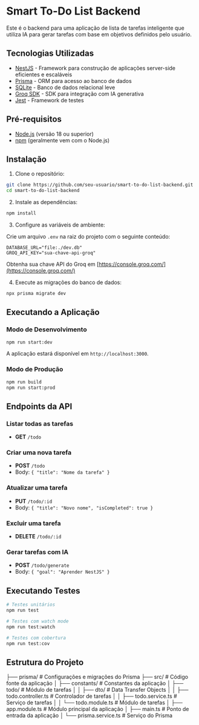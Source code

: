 # Smart To-Do List Backend

Este é o backend para uma aplicação de lista de tarefas inteligente que utiliza IA para gerar tarefas com base em objetivos definidos pelo usuário.

## Tecnologias Utilizadas

- [NestJS](https://nestjs.com/) - Framework para construção de aplicações server-side eficientes e escaláveis
- [Prisma](https://www.prisma.io/) - ORM para acesso ao banco de dados
- [SQLite](https://www.sqlite.org/) - Banco de dados relacional leve
- [Groq SDK](https://groq.com/) - SDK para integração com IA generativa
- [Jest](https://jestjs.io/) - Framework de testes

## Pré-requisitos

- [Node.js](https://nodejs.org/) (versão 18 ou superior)
- [npm](https://www.npmjs.com/) (geralmente vem com o Node.js)

## Instalação

1. Clone o repositório:

```bash
git clone https://github.com/seu-usuario/smart-to-do-list-backend.git
cd smart-to-do-list-backend
```

2. Instale as dependências:

```bash
npm install
```

3. Configure as variáveis de ambiente:

Crie um arquivo `.env` na raiz do projeto com o seguinte conteúdo:

```
DATABASE_URL="file:./dev.db"
GROQ_API_KEY="sua-chave-api-groq"
```

Obtenha sua chave API do Groq em [https://console.groq.com/](https://console.groq.com/)

4. Execute as migrações do banco de dados:

```bash
npx prisma migrate dev
```

## Executando a Aplicação

### Modo de Desenvolvimento

```bash
npm run start:dev
```

A aplicação estará disponível em `http://localhost:3000`.

### Modo de Produção

```bash
npm run build
npm run start:prod
```

## Endpoints da API

### Listar todas as tarefas

- **GET** `/todo`

### Criar uma nova tarefa

- **POST** `/todo`
- Body: `{ "title": "Nome da tarefa" }`

### Atualizar uma tarefa

- **PUT** `/todo/:id`
- Body: `{ "title": "Novo nome", "isCompleted": true }`

### Excluir uma tarefa

- **DELETE** `/todo/:id`

### Gerar tarefas com IA

- **POST** `/todo/generate`
- Body: `{ "goal": "Aprender NestJS" }`

## Executando Testes

```bash
# Testes unitários
npm run test

# Testes com watch mode
npm run test:watch

# Testes com cobertura
npm run test:cov
```

## Estrutura do Projeto

├── prisma/ # Configurações e migrações do Prisma
├── src/ # Código fonte da aplicação
│ ├── constants/ # Constantes da aplicação
│ ├── todo/ # Módulo de tarefas
│ │ ├── dto/ # Data Transfer Objects
│ │ ├── todo.controller.ts # Controlador de tarefas
│ │ ├── todo.service.ts # Serviço de tarefas
│ │ └── todo.module.ts # Módulo de tarefas
│ ├── app.module.ts # Módulo principal da aplicação
│ ├── main.ts # Ponto de entrada da aplicação
│ └── prisma.service.ts # Serviço do Prisma
